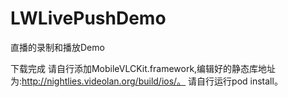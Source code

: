 # LWLivePushDemo
直播的录制和播放Demo

下载完成
请自行添加MobileVLCKit.framework,编辑好的静态库地址为:http://nightlies.videolan.org/build/ios/。
请自行运行pod install。
